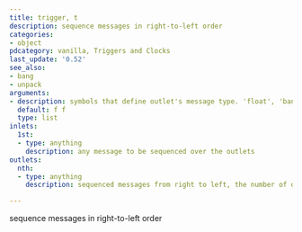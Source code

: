 ```yaml
---
title: trigger, t
description: sequence messages in right-to-left order
categories:
- object
pdcategory: vanilla, Triggers and Clocks
last_update: '0.52'
see_also:
- bang
- unpack
arguments:
- description: symbols that define outlet's message type. 'float', 'bang', 'symbol', 'list', 'anything', and 'pointer',  all of which can be abbreviated
  default: f f
  type: list
inlets:
  1st:
  - type: anything
    description: any message to be sequenced over the outlets
outlets:
  nth:
  - type: anything
    description: sequenced messages from right to left, the number of outlets and message type depends on the arguments

---
```


sequence messages in right-to-left order

